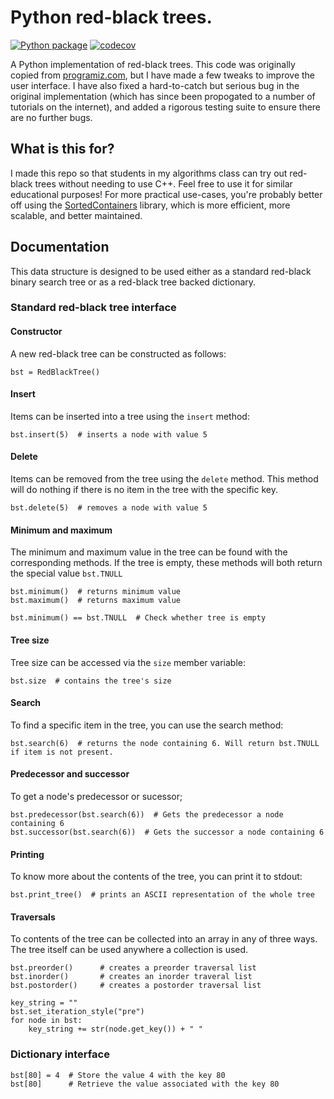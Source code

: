 # Python red-black trees.

[![Python package](https://github.com/emilydolson/python-red-black-trees/actions/workflows/python-package.yml/badge.svg)](https://github.com/emilydolson/python-red-black-trees/actions/workflows/python-package.yml) [![codecov](https://codecov.io/gh/emilydolson/python-red-black-trees/branch/main/graph/badge.svg?token=0LAOX0AEZY)](https://codecov.io/gh/emilydolson/python-red-black-trees)

A Python implementation of red-black trees. This code was originally copied from [programiz.com](https://www.programiz.com/dsa/red-black-tree), but I have made a few tweaks to improve the user interface. I have also fixed a hard-to-catch but serious bug in the original implementation (which has since been propogated to a number of tutorials on the internet), and added a rigorous testing suite to ensure there are no further bugs.

## What is this for?

I made this repo so that students in my algorithms class can try out red-black trees without needing to use C++. Feel free to use it for similar educational purposes! For more practical use-cases, you're probably better off using the [SortedContainers](http://www.grantjenks.com/docs/sortedcontainers/) library, which is more efficient, more scalable, and better maintained.


## Documentation

This data structure is designed to be used either as a standard red-black binary search tree or as a red-black tree backed dictionary.

### Standard red-black tree interface

#### Constructor

A new red-black tree can be constructed as follows:

```
bst = RedBlackTree()
```

#### Insert

Items can be inserted into a tree using the `insert` method:

```
bst.insert(5)  # inserts a node with value 5
```

#### Delete

Items can be removed from the tree using the `delete` method. This method will do nothing if
there is no item in the tree with the specific key.

```
bst.delete(5)  # removes a node with value 5
```

#### Minimum and maximum

The minimum and maximum value in the tree can be found with the corresponding methods. If the tree is empty, these methods will both return the special value `bst.TNULL`

```
bst.minimum()  # returns minimum value
bst.maximum()  # returns maximum value

bst.minimum() == bst.TNULL  # Check whether tree is empty
```

#### Tree size

Tree size can be accessed via the `size` member variable:

```
bst.size  # contains the tree's size
```

#### Search

To find a specific item in the tree, you can use the search method:

```
bst.search(6)  # returns the node containing 6. Will return bst.TNULL if item is not present.
```

#### Predecessor and successor

To get a node's predecessor or sucessor;

```
bst.predecessor(bst.search(6))  # Gets the predecessor a node containing 6
bst.successor(bst.search(6))  # Gets the successor a node containing 6

```

#### Printing 

To know more about the contents of the tree, you can print it to stdout:

```
bst.print_tree()  # prints an ASCII representation of the whole tree
```

#### Traversals 

To contents of the tree can be collected into an array in any of three ways.
The tree itself can be used anywhere a collection is used.

```
bst.preorder()      # creates a preorder traversal list
bst.inorder()       # creates an inorder traveral list
bst.postorder()     # creates a postorder traversal list

key_string = ""
bst.set_iteration_style("pre")
for node in bst:
    key_string += str(node.get_key()) + " "
```

### Dictionary interface

```
bst[80] = 4  # Store the value 4 with the key 80
bst[80]      # Retrieve the value associated with the key 80
```
